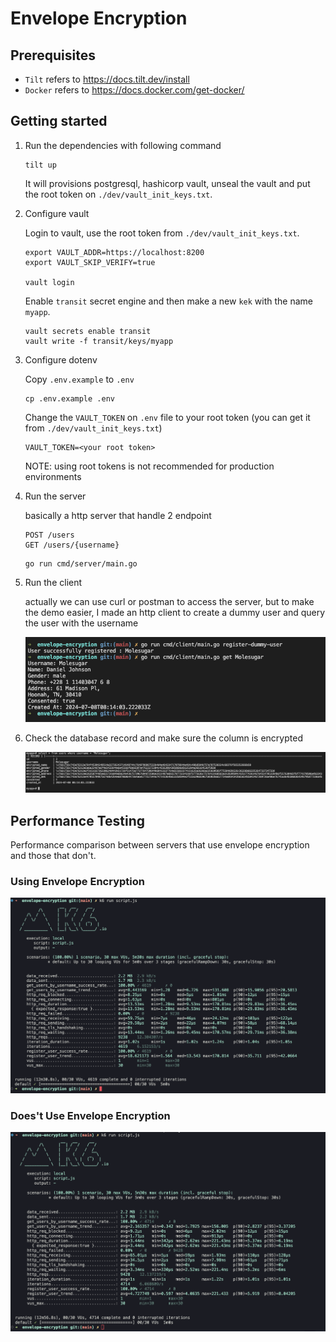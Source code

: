 # Envelope Encryption

## Prerequisites

- `Tilt` refers to https://docs.tilt.dev/install
- `Docker` refers to https://docs.docker.com/get-docker/

## Getting started

1. Run the dependencies with following command

    ```
    tilt up
    ```

    It will provisions postgresql, hashicorp vault, unseal the vault and put the root token on `./dev/vault_init_keys.txt`.

2. Configure vault

    Login to vault, use the root token from `./dev/vault_init_keys.txt`.
    ```
    export VAULT_ADDR=https://localhost:8200
    export VAULT_SKIP_VERIFY=true

    vault login
    ```

    Enable `transit` secret engine and then make a new `kek` with the name `myapp`.

    ```
    vault secrets enable transit
    vault write -f transit/keys/myapp
    ```

3. Configure dotenv

    Copy `.env.example` to `.env`
    ```
    cp .env.example .env
    ```

    Change the `VAULT_TOKEN` on `.env` file to your root token (you can get it from `./dev/vault_init_keys.txt`)
    ```
    VAULT_TOKEN=<your root token>
    ```

    NOTE: using root tokens is not recommended for production environments

4. Run the server

    basically a http server that handle 2 endpoint

    ```
    POST /users
    GET /users/{username}
    ```

    ```
    go run cmd/server/main.go
    ```

5. Run the client

    actually we can use curl or postman to access the server, but to make the demo easier, I made an http client to create a dummy user and query the user with the username

    ![alt text](./img/client.png)

6. Check the database record and make sure the column is encrypted

    ![alt text](./img/database.png)

## Performance Testing

Performance comparison between servers that use envelope encryption and those that don't.

### Using Envelope Encryption

![alt text](./img/k6-encrypt-result.png)

### Does't Use Envelope Encryption

![alt text](./img/k6-plain-result.png)